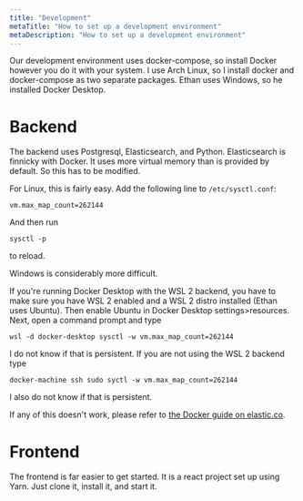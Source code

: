 ```yaml
---
title: "Development"
metaTitle: "How to set up a development environment"
metaDescription: "How to set up a development environment"
---
```


Our development environment uses docker-compose, so install Docker however you
do it with your system. I use Arch Linux, so I install docker and docker-compose
as two separate packages. Ethan uses Windows, so he installed Docker Desktop.

# Backend

The backend uses Postgresql, Elasticsearch, and Python. Elasticsearch is
finnicky with Docker. It uses more virtual memory than is provided by default.
So this has to be modified.

For Linux, this is fairly easy. Add the following line to `/etc/sysctl.conf`:

`
vm.max_map_count=262144
`

And then run

`sysctl -p`

to reload.

Windows is considerably more difficult.

If you're running Docker Desktop with the WSL 2 backend, you have to make sure
you have WSL 2 enabled and a WSL 2 distro installed (Ethan uses Ubuntu). Then
enable Ubuntu in Docker Desktop settings>resources. Next, open a command prompt
and type

`
wsl -d docker-desktop
sysctl -w vm.max_map_count=262144
`

I do not know if that is persistent. If you are not using the WSL 2 backend type

`
docker-machine ssh
sudo syctl -w vm.max_map_count=262144
`

I also do not know if that is persistent.

If any of this doesn't work, please refer to [the Docker guide on
elastic.co][0].

# Frontend

The frontend is far easier to get started. It is a react project set up using
Yarn. Just clone it, install it, and start it.


[0]: https://www.elastic.co/guide/en/elasticsearch/reference/current/docker.html
